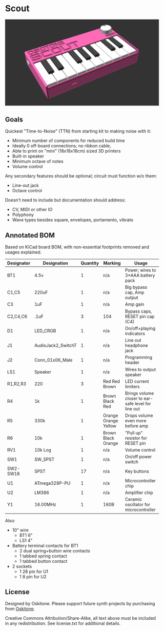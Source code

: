 # Scout

![Scout](scout_render.png)

## Goals

Quickest "Time-to-Noise" (TTN) from starting kit to making noise with it:

- Minimum number of components for reduced build time
- Ideally 0 off-board connections; no ribbon cable,
- Able to print on "mini" (18x18x18cm) sized 3D printers
- Built-in speaker
- Minimum octave of notes
- Volume control

Any secondary features should be optional; circuit must function w/o them:

- Line-out jack
- Octave control

Doesn't need to include but documentation should address:

- CV, MIDI or other IO
- Polyphony
- Wave types besides square, envelopes, portamento, vibrato

## Annotated BOM

Based on KiCad board BOM, with non-essential footprints removed and usages explained.

| Designator | Designation        | Quantity | Marking              | Usage                                               |
| ---------- | ------------------ | -------- | -------------------- | --------------------------------------------------- |
| BT1        | 4.5v               | 1        | n/a                  | Power; wires to 3\*AAA battery pack                 |
| C1,C5      | 220uF              | 1        | n/a                  | Big bypass cap, Amp output                          |
| C3         | 1uF                | 1        | n/a                  | Amp gain                                            |
| C2,C4,C6   | .1uF               | 3        | 104                  | Bypass caps, RESET pin cap (C4)                     |
| D1         | LED_CRGB           | 1        | n/a                  | On/off+playing indicators                           |
| J1         | AudioJack2_SwitchT | 1        | n/a                  | Line out headphone jack                             |
| J2         | Conn_01x06_Male    | 1        | n/a                  | Programming header                                  |
| LS1        | Speaker            | 1        | n/a                  | Wires to output speaker                             |
| R1,R2,R3   | 220                | 3        | Red Red Brown        | LED current limiters                                |
| R4         | 1k                 | 1        | Brown Black Red      | Brings volume closer to ear-safe level for line out |
| R5         | 330k               | 1        | Orange Orange Yellow | Drops volume even more before amp                   |
| R6         | 10k                | 1        | Brown Black Orange   | "Pull up" resistor for RESET pin                    |
| RV1        | 10k Log            | 1        | n/a                  | Volume control                                      |
| SW1        | SW_SPST            | 1        | n/a                  | On/off power switch                                 |
| SW2-SW18   | SPST               | 17       | n/a                  | Key buttons                                         |
| U1         | ATmega328P-PU      | 1        | n/a                  | Microcontroller chip                                |
| U2         | LM386              | 1        | n/a                  | Amplifier chip                                      |
| Y1         | 16.00MHz           | 1        | 160B                 | Ceramic oscillator for microcontroller              |

Also:

- 10" wire
  - BT1 6"
  - LS1 4"
- Battery terminal contacts for BT1
  - 2 dual spring+button wire contacts
  - 1 tabbed spring contact
  - 1 tabbed button contact
- 2 sockets
  - 1 28 pin for U1
  - 1 8 pin for U2

## License

Designed by Oskitone. Please support future synth projects by purchasing from [Oskitone](https://www.oskitone.com/).

Creative Commons Attribution/Share-Alike, all text above must be included in any redistribution. See license.txt for additional details.
